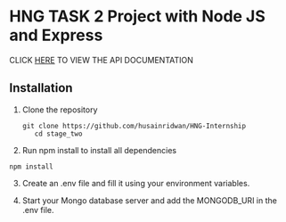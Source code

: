 # HNG TASK 2 Project with Node JS and Express

CLICK [HERE](https://documenter.getpostman.com/view/11396243/2s9YC5yssz#05c09527-27af-4e0f-ae5c-bbc44ba61785) TO VIEW THE API DOCUMENTATION

## Installation

1. Clone the repository

   ```
   git clone https://github.com/husainridwan/HNG-Internship
      cd stage_two
   ```

2. Run npm install to install all dependencies

```
npm install
```

3. Create an .env file and fill it using your environment variables.

4. Start your Mongo database server and add the MONGODB_URI in the .env file.